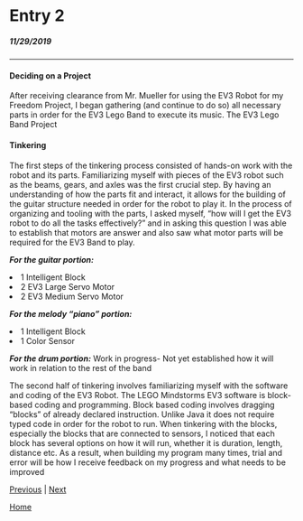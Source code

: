 # Entry 2
##### 11/29/2019
***
#### Deciding on a Project
After receiving clearance from Mr. Mueller for using the EV3 Robot for my Freedom Project, I began gathering (and continue to do so) all necessary parts in order for the EV3 Lego Band to execute its music. The EV3 Lego Band Project


#### Tinkering

The first steps of the tinkering process consisted of hands-on work with the robot and its parts. Familiarizing myself with pieces of the EV3 robot such as the beams, gears, and axles was the first crucial step. By having an understanding of how the parts fit and interact, it allows for the building of the guitar structure needed in order for the robot to play it. In the process of organizing and tooling with the parts, I asked myself, “how will I get the EV3 robot to do all the tasks effectively?” and in asking this question I was able to establish that motors are answer and also saw what motor parts will be required for the EV3 Band to play.

***For the guitar portion:***

 <li> 1 Intelligent Block
<li>  2 EV3 Large Servo Motor
<li> 2 EV3 Medium Servo Motor

***For the melody “piano” portion:***

<li> 1 Intelligent Block
<li> 1 Color Sensor

***For the drum portion:***
Work in progress- Not yet established how it will work in relation to the rest of the band

The second half of tinkering involves familiarizing myself with the software and coding of the EV3 Robot. The LEGO
Mindstorms EV3 software is block-based coding and programming. Block based coding involves dragging “blocks” of already
declared instruction. Unlike Java it does not require typed code in order for the robot to run. When tinkering with the
blocks, especially the blocks that are connected to sensors, I noticed that each block has several  options on how it will
run, whether it is duration, length, distance etc. As a result, when building my program many times, trial and error will
be how I receive feedback on my progress and what needs to be improved






[Previous](entry01.md) | [Next](entry03.md)

[Home](../README.md)

